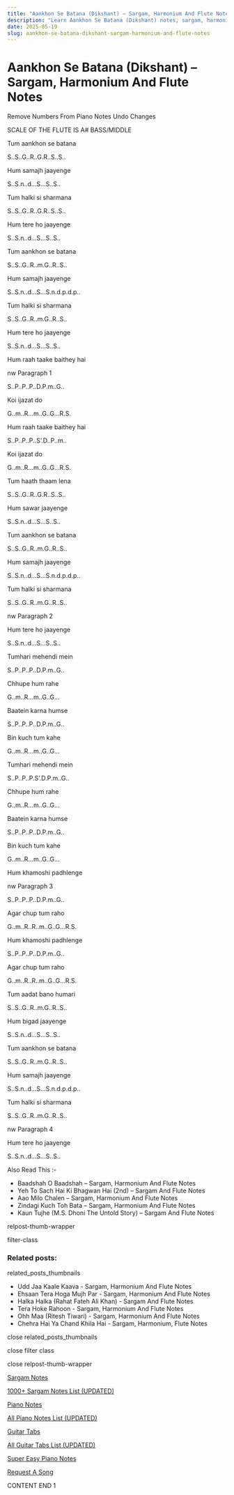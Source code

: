 ```yaml
---
title: "Aankhon Se Batana (Dikshant) – Sargam, Harmonium And Flute Notes"
description: "Learn Aankhon Se Batana (Dikshant) notes, sargam, harmonium notations and flute notes. Easy step-by-step tutorial for beginners."
date: 2025-05-19
slug: aankhon-se-batana-dikshant-sargam-harmonium-and-flute-notes
---
```


# Aankhon Se Batana (Dikshant) – Sargam, Harmonium And Flute Notes

Remove Numbers From Piano Notes
Undo Changes

SCALE OF THE FLUTE IS A# BASS/MIDDLE

Tum aankhon se batana

S..S..G..R..G.R..S..S..

Hum samajh jaayenge

S..S.n..d…S…S..S..

Tum halki si sharmana

S..S..G..R..G.R..S..S..

Hum tere ho jaayenge

S..S.n..d…S…S..S..

Tum aankhon se batana

S..S..G..R..m.G..R..S..

Hum samajh jaayenge

S..S.n..d…S…S.n.d.p.d.p..

Tum halki si sharmana

S..S..G..R..m.G..R..S..

Hum tere ho jaayenge

S..S.n..d…S…S..S..

Hum raah taake baithey hai

nw Paragraph 1

S..P..P..P..D.P.m..G..

Koi ijazat do

G..m..R…m..G..G…R.S.

Hum raah taake baithey hai

S..P..P..P..S’.D..P..m..

Koi ijazat do

G..m..R…m..G..G…R.S.

Tum haath thaam lena

S..S..G..R..G.R..S..S..

Hum sawar jaayenge

S..S.n..d…S…S..S..

Tum aankhon se batana

S..S..G..R..m.G..R..S..

Hum samajh jaayenge

S..S.n..d…S…S.n.d.p.d.p..

Tum halki si sharmana

S..S..G..R..m.G..R..S..

nw Paragraph 2

Hum tere ho jaayenge

S..S.n..d…S…S..S..

Tumhari mehendi mein

S..P..P..P..D.P.m..G..

Chhupe hum rahe

G..m..R…m..G..G…

Baatein karna humse

S..P..P..P..D.P.m..G..

Bin kuch tum kahe

G..m..R…m..G..G…

Tumhari mehendi mein

S..P..P..P.S’.D.P.m..G..

Chhupe hum rahe

G..m..R…m..G..G…

Baatein karna humse

S..P..P..P..D.P.m..G..

Bin kuch tum kahe

G..m..R…m..G..G…

Hum khamoshi padhlenge

nw Paragraph 3

S..P..P..P..D.P.m..G..

Agar chup tum raho

G..m..R..R..m..G..G…R.S.

Hum khamoshi padhlenge

S..P..P..P..D.P.m..G..

Agar chup tum raho

G..m..R..R..m..G..G…R.S.

Tum aadat bano humari

S..S..G..R..m.G..R..S..

Hum bigad jaayenge

S..S.n..d…S…S..S..

Tum aankhon se batana

S..S..G..R..m.G..R..S..

Hum samajh jaayenge

S..S.n..d…S…S.n.d.p.d.p..

Tum halki si sharmana

S..S..G..R..m.G..R..S..

nw Paragraph 4

Hum tere ho jaayenge

S..S.n..d…S…S..S..

Also Read This :-

* Baadshah O Baadshah – Sargam, Harmonium And Flute Notes
* Yeh To Sach Hai Ki Bhagwan Hai (2nd) – Sargam And Flute Notes
* Aao Milo Chalen – Sargam, Harmonium And Flute Notes
* Zindagi Kuch Toh Bata – Sargam, Harmonium And Flute Notes
* Kaun Tujhe (M.S. Dhoni The Untold Story) – Sargam And Flute Notes

relpost-thumb-wrapper

filter-class

### Related posts:

related_posts_thumbnails

* Udd Jaa Kaale Kaava - Sargam, Harmonium And Flute Notes
* Ehsaan Tera Hoga Mujh Par - Sargam, Harmonium And Flute Notes
* Halka Halka (Rahat Fateh Ali Khan) - Sargam And Flute Notes
* Tera Hoke Rahoon - Sargam, Harmonium And Flute Notes
* Ohh Maa (Ritesh Tiwari) - Sargam, Harmonium And Flute Notes
* Chehra Hai Ya Chand Khila Hai - Sargam, Harmonium, Flute Notes

close related_posts_thumbnails

close filter class

close relpost-thumb-wrapper

[Sargam Notes](https://www.notationsworld.com/sargam-notes.html)

[1000+ Sargam Notes List (UPDATED)](https://www.notationsworld.com/all-songs-list-sargam-notes.html)

[Piano Notes](https://www.notationsworld.com/piano-notes.html)

[All Piano Notes List (UPDATED)](https://www.notationsworld.com/all-songs-list-piano-notes.html)

[Guitar Tabs](https://www.notationsworld.com/guitar-tabs.html)

[All Guitar Tabs List (UPDATED)](https://www.notationsworld.com/all-songs-list-guitar-tabs.html)

[Super Easy Piano Notes](https://studywall.in/)

[Request A Song](https://www.notationsworld.com/request-a-song.html)

CONTENT END 1

